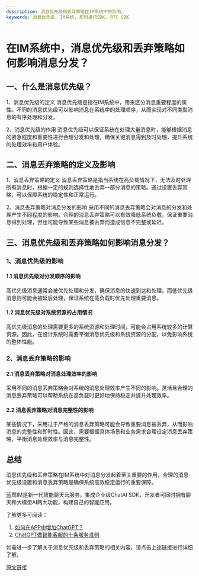 ```yaml
---
description: 消息优先级和丢弃策略在IM系统中的影响。
keywords: 消息优先级, IM系统, 即时通讯SDK, RTC SDK
---
```

# 在IM系统中，消息优先级和丢弃策略如何影响消息分发？

## 一、什么是消息优先级？

1、消息优先级的定义
消息优先级是指在IM系统中，用来区分消息重要程度的属性。不同的消息优先级可以影响消息在系统中的处理顺序，从而实现对不同类型消息的有序处理和分发。

2、消息优先级的作用
消息优先级可以保证系统在处理大量消息时，能够根据消息的紧急程度和重要性进行合理分发和处理，确保关键消息得到及时处理，提升系统的处理效率和用户体验。

## 二、消息丢弃策略的定义及影响

1、消息丢弃策略的定义
消息丢弃策略是指当系统在高负载情况下，无法及时处理所有消息时，根据一定的规则选择性地丢弃一部分消息的策略。通过设置丢弃策略，可以保障系统的稳定性和正常运行。

2、消息丢弃策略对消息分发的影响
采用不同的消息丢弃策略会对消息的分发和处理产生不同程度的影响。合理的消息丢弃策略可以有效降低系统负载，保证重要消息得到处理，但也可能导致某些消息被丢弃而造成信息不完整或延迟。

## 三、消息优先级和丢弃策略如何影响消息分发？

### 1、消息优先级的影响

#### 1.1 消息优先级对分发顺序的影响
高优先级消息通常会被优先处理和分发，确保消息的快速到达和处理，而低优先级消息则可能会被延后处理，保证系统在高负载时优先处理重要消息。

#### 1.2 消息优先级对系统资源的占用情况
高优先级消息的处理需要更多的系统资源和处理时间，可能会占用系统较多的计算资源。因此，在设计系统时需要平衡消息优先级和系统资源的分配，以免影响系统的整体性能。

### 2、消息丢弃策略的影响

#### 2.1 消息丢弃策略对消息处理效率的影响
采用不同的消息丢弃策略会对系统的消息处理效率产生不同的影响。灵活且合理的消息丢弃策略可以帮助系统在高负载时更好地保持稳定并提升处理效率。

#### 2.2 消息丢弃策略对消息完整性的影响
某些情况下，采用过于严格的消息丢弃策略可能会导致重要消息被丢弃，从而影响消息的完整性和即时性。因此，需要根据具体场景和业务需求合理设定消息丢弃策略，平衡消息处理效率与消息完整性。

## 总结

消息优先级和丢弃策略在IM系统中对消息分发起着至关重要的作用，合理的消息优先级设置和消息丢弃策略是确保系统高效稳定运行的重要保障。

蓝莺IM是新一代智能聊天云服务，集成企业级ChatAI SDK，开发者可同时拥有聊天和大模型AI两大功能，构建自己的智能应用。

了解更多可阅读：
1. [如何在APP中增加ChatGPT？](../articles/product-and-technologies/how-to-add-chatgpt-to-your-app.html)
2. [ChatGPT做智能客服的十条服务准则](../articles/product-and-technologies/chatgpt-intelligent-customer-service-ten-service-guidelines.html)

如需进一步了解关于消息优先级和丢弃策略的相关内容，请点击上述链接进行详细了解。

[原文链接](https://www.lanyingim.com)